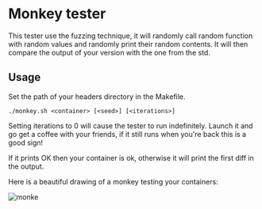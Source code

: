 # Monkey tester

This tester use the fuzzing technique, it will randomly call random function with random values and randomly print their random contents.
It will then compare the output of your version with the one from the std.

## Usage

Set the path of your headers directory in the Makefile.

`./monkey.sh <container> [<seed>] [<iterations>]`

Setting iterations to 0 will cause the tester to run indefinitely. Launch it and go get a coffee with your friends, if it still runs when you're back this is a good sign!

If it prints OK then your container is ok, otherwise it will print the first diff in the output.

Here is a beautiful drawing of a monkey testing your containers:

![monke](https://upload.wikimedia.org/wikipedia/commons/f/f1/Monkey-typing.jpg)